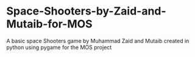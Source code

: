 # Space-Shooters-by-Zaid-and-Mutaib-for-MOS
A basic space Shooters game by Muhammad Zaid and Mutaib created in python using pygame for the MOS project 
